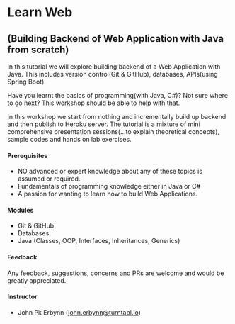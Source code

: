 # Learn Web 
## (Building Backend of Web Application with Java from scratch)
In this tutorial we will explore building backend of a Web Application with Java. This includes version control(Git & GitHub), databases, APIs(using Spring Boot).

Have you learnt the basics of programming(with Java, C#)?  Not sure where to go next?  This workshop should be able to help with that.  

In this workshop we start from nothing and incrementally build up backend and then publish to Heroku server.
The tutorial is a mixture of mini comprehensive presentation sessions(...to explain theoretical concepts), sample codes and hands on lab exercises.

#### Prerequisites
- NO advanced or expert knowledge about any of these topics is assumed or required.
- Fundamentals of programming knowledge either in Java or C#
- A passion for wanting to learn how to build Web Applications.

#### Modules
- Git & GitHub
- Databases
- Java (Classes, OOP, Interfaces, Inheritances, Generics)

#### Feedback
Any feedback, suggestions, concerns and PRs are welcome and would be greatly appreciated.

#### Instructor
- John Pk Erbynn ([john.erbynn@turntabl.io](dawud.ismail@turntabl.io))